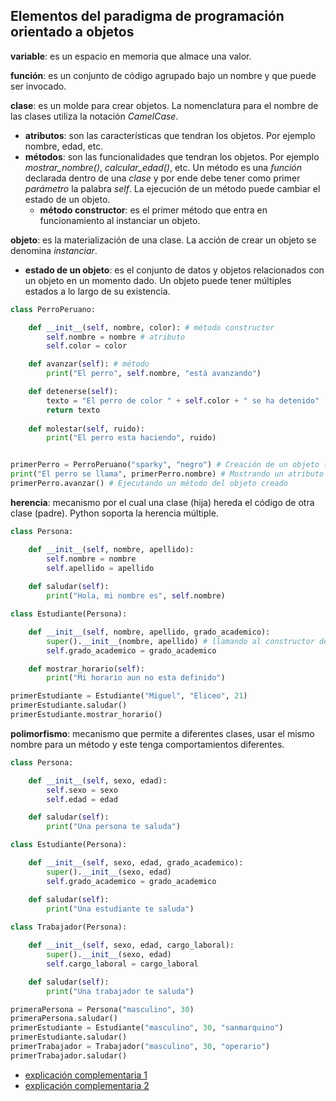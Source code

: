 ## Elementos del paradigma de programación orientado a objetos

**variable**: es un espacio en memoria que almace una valor.

**función**: es un conjunto de código agrupado bajo un nombre y que puede ser invocado.

**clase**: es un molde para crear objetos. La nomenclatura para el nombre de las clases utiliza la notación *CamelCase*.
  - **atributos**: son las características que tendran los objetos. Por ejemplo nombre, edad, etc.
  - **métodos**: son las funcionalidades que tendran los objetos. Por ejemplo *mostrar_nombre()*, *calcular_edad()*, etc. Un método es una *función* declarada dentro de una *clase* y por ende debe tener como primer *parámetro* la palabra *self*. La ejecución de un método puede cambiar el estado de un objeto.
    - **método constructor**: es el primer método que entra en funcionamiento al instanciar un objeto.

**objeto**: es la materialización de una clase. La acción de crear un objeto se denomina *instanciar*. 
  - **estado de un objeto**: es el conjunto de datos y objetos relacionados con un objeto en un momento dado. Un objeto puede tener múltiples estados a lo largo de su existencia. 

```python
class PerroPeruano:

    def __init__(self, nombre, color): # método constructor 
        self.nombre = nombre # atributo
        self.color = color

    def avanzar(self): # método 
        print("El perro", self.nombre, "está avanzando")

    def detenerse(self):
        texto = "El perro de color " + self.color + " se ha detenido"
        return texto
    
    def molestar(self, ruido):
        print("El perro esta haciendo", ruido)


primerPerro = PerroPeruano("sparky", "negro") # Creación de un objeto (instanciación de la clase 'PerroPeruano')
print("El perro se llama", primerPerro.nombre) # Mostrando un atributo del objeto creado
primerPerro.avanzar() # Ejecutando un método del objeto creado 
```

**herencia**: mecanismo por el cual una clase (hija) hereda el código de otra clase (padre). Python soporta la herencia múltiple.

```python
class Persona:

    def __init__(self, nombre, apellido):
        self.nombre = nombre
        self.apellido = apellido
    
    def saludar(self):
        print("Hola, mi nombre es", self.nombre)

class Estudiante(Persona):

    def __init__(self, nombre, apellido, grado_academico):
        super().__init__(nombre, apellido) # llamando al constructor de la clase padre 
        self.grado_academico = grado_academico 

    def mostrar_horario(self):
        print("Mi horario aun no esta definido")

primerEstudiante = Estudiante("Miguel", "Eliceo", 21) 
primerEstudiante.saludar() 
primerEstudiante.mostrar_horario()
```

**polimorfismo**: mecanismo que permite a diferentes clases, usar el mismo nombre para un método y este tenga comportamientos diferentes. 

```python
class Persona:

    def __init__(self, sexo, edad):
        self.sexo = sexo
        self.edad = edad

    def saludar(self):
        print("Una persona te saluda")

class Estudiante(Persona):

    def __init__(self, sexo, edad, grado_academico):
        super().__init__(sexo, edad)
        self.grado_academico = grado_academico

    def saludar(self):
        print("Una estudiante te saluda")
    
class Trabajador(Persona):

    def __init__(self, sexo, edad, cargo_laboral):
        super().__init__(sexo, edad)
        self.cargo_laboral = cargo_laboral

    def saludar(self):
        print("Una trabajador te saluda")

primeraPersona = Persona("masculino", 30) 
primeraPersona.saludar() 
primerEstudiante = Estudiante("masculino", 30, "sanmarquino")
primerEstudiante.saludar() 
primerTrabajador = Trabajador("masculino", 30, "operario")
primerTrabajador.saludar()
```
- [explicación complementaria 1](https://pythonpedia.com/es/tutorial/5100/polimorfismo)
- [explicación complementaria 2](https://youtu.be/Finb7JZJcWE?t=305)


